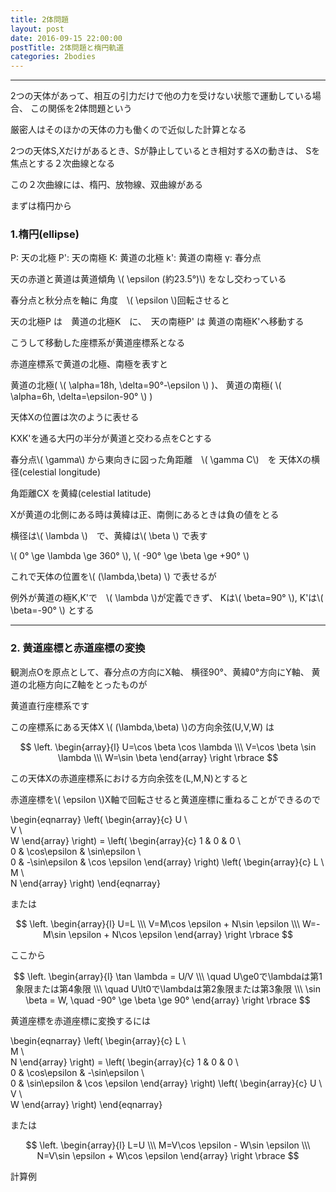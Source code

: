 ```yaml
---
title: 2体問題
layout: post
date: 2016-09-15 22:00:00
postTitle: 2体問題と楕円軌道
categories: 2bodies
---
```


-------

2つの天体があって、相互の引力だけで他の力を受けない状態で運動している場合、
この関係を2体問題という

厳密人はそのほかの天体の力も働くので近似した計算となる

2つの天体S,Xだけがあるとき、Sが静止しているとき相対するXの動きは、
Sを焦点とする２次曲線となる

この２次曲線には、楕円、放物線、双曲線がある

まずは楕円から

### 1.楕円(ellipse)

<div id="svg01"></div>




P: 天の北極
P': 天の南極
K: 黄道の北極
k': 黄道の南極
γ: 春分点

天の赤道と黄道は黄道傾角 \\( \epsilon (約23.5°)\\) をなし交わっている

春分点と秋分点を軸に 角度　\\( \epsilon \\)回転させると

天の北極P は　黄道の北極K　に、　天の南極P' は 黄道の南極K'へ移動する

こうして移動した座標系が黄道座標系となる

赤道座標系で黄道の北極、南極を表すと

黄道の北極( \\( \alpha=18h, \delta=90°-\epsilon \\) )、
黄道の南極( \\( \alpha=6h, \delta=\epsilon-90° \\) )

天体Xの位置は次のように表せる

KXK'を通る大円の半分が黄道と交わる点をCとする

春分点\\( \gamma\\) から東向きに図った角距離　\\( \gamma C\\)　を
天体Xの横径(celestial longitude)

角距離CX を黄緯(celestial latitude)

Xが黄道の北側にある時は黄緯は正、南側にあるときは負の値をとる

横径は\\( \lambda \\)　で、黄緯は\\( \beta \\) で表す

\\( 0° \ge \lambda \ge 360° \\),
\\( -90° \ge \beta \ge +90° \\)

これで天体の位置を\\( (\lambda,\beta) \\) で表せるが

例外が黄道の極K,K'で　\\( \lambda \\)が定義できず、
Kは\\( \beta=90° \\), K'は\\( \beta=-90° \\) とする

---------

### 2. 黄道座標と赤道座標の変換

観測点Oを原点として、春分点の方向にX軸、
横径90°、黄緯0°方向にY軸、
黄道の北極方向にZ軸をとったものが

黄道直行座標系です

この座標系にある天体X \\( (\lambda,\beta) \\)の方向余弦(U,V,W) は

$$
\left.
\begin{array}{l}
U=\cos \beta \cos \lambda \\\
V=\cos \beta \sin \lambda \\\
W=\sin \beta
\end{array}
\right
\rbrace
$$

この天体Xの赤道座標系における方向余弦を(L,M,N)とすると

赤道座標を\\( \epsilon \\)X軸で回転させると黄道座標に重ねることができるので

\begin{eqnarray}
   \left(
     \begin{array}{c}
       U \\\
       V \\\
       W
     \end{array}
   \right)
 = \left(
     \begin{array}{c}
       1 & 0 & 0 \\\
       0 & \cos\epsilon & \sin\epsilon \\\
       0 & -\sin\epsilon & \cos \epsilon
     \end{array}
   \right)
   \left(
     \begin{array}{c}
       L \\\
       M \\\
       N
     \end{array}
   \right)
\end{eqnarray}

または

$$
\left.
\begin{array}{l}
U=L \\\
V=M\cos \epsilon +  N\sin \epsilon \\\
W=-M\sin \epsilon + N\cos \epsilon
\end{array}
\right
\rbrace
$$

ここから

$$
\left.
\begin{array}{l}
\tan \lambda = U/V \\\
\quad U\ge0で\lambdaは第1象限または第4象限 \\\
\quad U\lt0で\lambdaは第2象限または第3象限 \\\
\sin \beta = W, \quad -90° \ge \beta \ge 90°
\end{array}
\right
\rbrace
$$

黄道座標を赤道座標に変換するには

\begin{eqnarray}
   \left(
     \begin{array}{c}
       L \\\
       M \\\
       N
     \end{array}
   \right)
 = \left(
     \begin{array}{c}
       1 & 0 & 0 \\\
       0 & \cos\epsilon & -\sin\epsilon \\\
       0 & \sin\epsilon & \cos \epsilon
     \end{array}
   \right)
   \left(
     \begin{array}{c}
       U \\\
       V \\\
       W
     \end{array}
   \right)
\end{eqnarray}

または

$$
\left.
\begin{array}{l}
L=U \\\
M=V\cos \epsilon -  W\sin \epsilon \\\
N=V\sin \epsilon + W\cos \epsilon
\end{array}
\right
\rbrace
$$

<label class="label label-info">計算例</label>　


<script src="//code.jquery.com/jquery-1.11.3.js"></script>
<script src="{{site.url}}/js/three.js"></script>
<script src="{{site.url}}/js/celestial-calc.js"></script>
<script src="https://dl.dropboxusercontent.com/u/3587259/Code/Threejs/OrbitControls.js"></script>
<script src="http://d3js.org/d3.v3.js"></script>
<script src="{{site.url}}/js/d3draws.js"></script>
<script type="text/javascript" src="http://cdn.mathjax.org/mathjax/latest/MathJax.js?config=TeX-AMS-MML_SVG"></script>
<script src="https://cdn.rawgit.com/google/code-prettify/master/loader/run_prettify.js?skin=sons-of-obsidian"></script>
<script type="text/javascript">
var $window = $(window)
  // make code pretty
  $('pre').addClass('prettyprint');
  $('pre').css({"background":"#111",
                 "font-size":"1.05em",
                    "border":"0px"}
                );
  $('code').css({"font-size":"1.05em","color":"#f00"});
  $('canvas').css({"background":"#fff"});

var height = 600,
    width  = 700;
var pi2 = Math.PI * 2;
var pi = Math.PI;
var aDegree = Math.PI / 180;
var decStep = Math.PI / 18;

var xScale = d3.scale.linear()
               .domain([-width/2,width/2])
               .range([0,width]);
var yScale = d3.scale.linear()
               .domain([0,height])
               .range([height/2,-height/2]);

var svg01 = d3.select("#svg01")
              .append("svg")               
              .attr("height",height)
              .attr("width",width)
              .style("background","#000");

var ellipseData01 = [
{"cx":0,"cy":0,"rx":250,"ry":250,"stroke":"#0f0","fillColor":"none"},
//{"cx":0,"cy":0,"rx":250,"ry":200,"stroke":"#fff","fillColor":"none"} 
];

drawEllipse(svg01,ellipseData01,xScale,yScale);            

// ellipse 
pathData01 = []; 
pathAttrs01 = {"stroke":"#fff","fillColor":"none"}; 

var e = 0.60;
var f = 250 *e;
for (var i=0; i<pi2; i+=aDegree){
  var r = 250* (1 - e*e) / ( 1 + e * Math.cos(i) );
  var x = r * Math.cos(i) + e*250;
  var y = r * Math.sin(i);
  pathData01.push( new Point(x,y) );
}

drawPath(svg01,pathData01,pathAttrs01,xScale,yScale);

// line a 
pathData01 = []; 
for (var i=0; i<180; i++){
  var x = i;
  var theta_ = aDegree*i;
  var y = 20 * Math.sin(theta_) ;
  pathData01.push( new Point(x,y) );
}

var xScale011 = d3.scale.linear()
               .domain([0,180])
               .range([100,350]);

drawPath(svg01,pathData01,pathAttrs01,xScale011,yScale);

// line ae
var xScale011 = d3.scale.linear()
               .domain([0,180])
               .range([350-f,350]);
var yScale011 = d3.scale.linear()
               .domain([0,height])
               .range([height/2,height]);

drawPath(svg01,pathData01,pathAttrs01,xScale011,yScale011);

// line b
pathData01 = []; 
for (var i=90; i<270; i++){
  var y = i;
  var theta_ = aDegree*i;
  var x = 20 * Math.cos(theta_) ;
  pathData01.push( new Point(x,y) );
}
var xScale011 = d3.scale.linear()
               .domain([-20,0])
               .range([330,350]);
var yScale011 = d3.scale.linear()
               .domain([90,270])
               .range([300,500]);

drawPath(svg01,pathData01,pathAttrs01,xScale011,yScale011);


var theta = aDegree * 109;
var r = 250* (1 - e*e) / ( 1 + e * Math.cos(theta) );
var x = r * Math.cos(theta) + e*250;
var y = r * Math.sin(theta);

var lineData01 = [
{"x1":-250,"y1":0,"x2":250,"y2":0,"stroke":"#fff"},
{"x1":0,"y1":-200,"x2":0,"y2":200,"stroke":"#fff"},
{"x1":0,"y1":0,
 "x2":250*Math.cos(aDegree*70),"y2":250*Math.sin(aDegree*70),
 "stroke":"#fff"},
{"x1":250*Math.cos(aDegree*70),"y1":0,
 "x2":250*Math.cos(aDegree*70),"y2":250*Math.sin(aDegree*70),
 "stroke":"#fff"},
{"x1":250*e,"y1":0,"x2":x,"y2":y,
 "stroke":"#fff"}

];    
drawLine(svg01,lineData01,xScale,yScale);

circleData01 = [
{"cx":0,"cy":0,"r":4,"stroke":"#fff","fillColor":"#fff"},
{"cx":-f,"cy":0,"r":4,"stroke":"#fff","fillColor":"#fff"},
{"cx":f,"cy":0,"r":4,"stroke":"#fff","fillColor":"#fff"},
{"cx":-250,"cy":0,"r":4,"stroke":"#fff","fillColor":"#fff"},
{"cx":250,"cy":0,"r":4,"stroke":"#fff","fillColor":"#fff"},
{"cx":250*Math.cos(aDegree*70),"cy":0,"r":4,"stroke":"#fff","fillColor":"#fff"},
{"cx":250*Math.cos(aDegree*70),"cy":250*Math.sin(aDegree*70),"r":4,"stroke":"#fff","fillColor":"#fff"},
{"cx":x,"cy":y,"r":4,"stroke":"#fff","fillColor":"#fff"},
{"cx":0,"cy":-200,"r":4,"stroke":"#fff","fillColor":"#fff"},
{"cx":0,"cy":200,"r":4,"stroke":"#fff","fillColor":"#fff"},
];

drawCircle(svg01,circleData01,xScale,yScale);

var mathData01 = [
{"x":5,"y":30,"text":"O","fontSize":16},
{"x":-265,"y":30,"text":"A'","fontSize":16},
{"x":255,"y":30,"text":"A","fontSize":16},
{"x":-f,"y":30,"text":"S'","fontSize":16},
{"x":f,"y":30,"text":"S","fontSize":16},
{"x":250*Math.cos(aDegree*70),"y":30,"text":"R","fontSize":16},
{"x":250*Math.cos(aDegree*70)+5,"y":240,"text":"X","fontSize":16},
{"x":250*Math.cos(aDegree*70)+5,"y":285,"text":"D","fontSize":16},
{"x":-5,"y":300,"text":"C","fontSize":16},
{"x":-5,"y":-220,"text":"C'","fontSize":16},
{"x":-5,"y":255,"text":"B","fontSize":16},
{"x":-5,"y":-175,"text":"B'","fontSize":16},
{"x":-125,"y":70,"text":"a","fontSize":16},
{"x":-80,"y":10,"text":"ae","fontSize":16},
{"x":f-5,"y":130,"text":"r","fontSize":16},
{"x":f+5,"y":75,"text":"$$f$$","fontSize":16},
{"x":30,"y":70,"text":"u","fontSize":16},
{"x":-40,"y":-50,"text":"b","fontSize":16},

];
    
drawMathjax(svg01,mathData01,xScale,yScale);

// line r
pathData01 = [
  {"x":250*Math.cos(aDegree*70),"y":y},
  {"x":f-55,"y":175},
  {"x":f-40,"y":150},
  {"x":f-18,"y":100},
  {"x":f-10,"y":75},
  {"x":f -5,"y":50},
  {"x":250*e,"y":0},
];
pathAttrs011 = {"stroke":"#fff","fillColor":"none","interpolate":"basis"}; 

drawPath(svg01,pathData01,pathAttrs011,xScale,yScale);

</script>